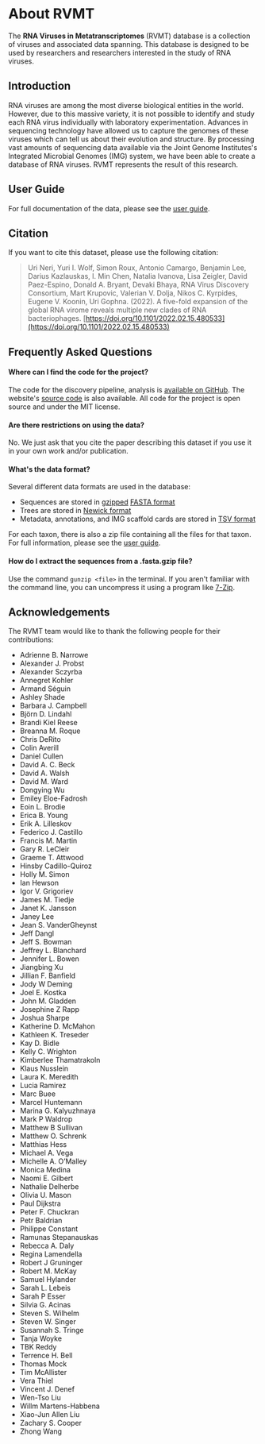 # About RVMT

The **RNA Viruses in Metatranscriptomes** (RVMT) database is a collection of viruses and associated data spanning.
This database is designed to be used by researchers and researchers interested in the study of RNA viruses.

## Introduction

RNA viruses are among the most diverse biological entities in the world.
However, due to this massive variety, it is not possible to identify and study each RNA virus individually with laboratory experimentation.
Advances in sequencing technology have allowed us to capture the genomes of these viruses which can tell us about their evolution and structure.
By processing vast amounts of sequencing data available via the Joint Genome Institutes's Integrated Microbial Genomes (IMG) system, we have been able to create a database of RNA viruses.
RVMT represents the result of this research.

## User Guide

For full documentation of the data, please see the [user guide](/user-guide).

## Citation

If you want to cite this dataset, please use the following citation:

> Uri Neri, Yuri I. Wolf, Simon Roux, Antonio Camargo, Benjamin Lee, Darius Kazlauskas, I. Min Chen, Natalia Ivanova, Lisa Zeigler, David Paez-Espino, Donald A. Bryant, Devaki Bhaya, RNA Virus Discovery Consortium, Mart Krupovic, Valerian V. Dolja, Nikos C. Kyrpides, Eugene V. Koonin, Uri Gophna. (2022). A five-fold expansion of the global RNA virome reveals multiple new clades of RNA bacteriophages. [https://doi.org/10.1101/2022.02.15.480533](https://doi.org/10.1101/2022.02.15.480533)

## Frequently Asked Questions

#### Where can I find the code for the project?

The code for the discovery pipeline, analysis is [available on GitHub](https://github.com/UriNeri/RVMT). The website's [source code](https://github.com/Benjamin-Lee/riboviria.org) is also available. All code for the project is open source and under the MIT license.

#### Are there restrictions on using the data?

No. We just ask that you cite the paper describing this dataset if you use it in your own work and/or publication.

#### What's the data format?

Several different data formats are used in the database:

- Sequences are stored in [gzipped](https://en.wikipedia.org/wiki/Gzip) [FASTA format](https://en.wikipedia.org/wiki/FASTA_format)
- Trees are stored in [Newick format](https://en.wikipedia.org/wiki/Newick_format)
- Metadata, annotations, and IMG scaffold cards are stored in [TSV format](https://en.wikipedia.org/wiki/Tab-separated_values)

For each taxon, there is also a zip file containing all the files for that taxon. For full information, please see the [user guide](/user-guide).

#### How do I extract the sequences from a .fasta.gzip file?

Use the command `gunzip <file>` in the terminal.
If you aren't familiar with the command line, you can uncompress it using a program like [7-Zip](https://www.7-zip.org/).

## Acknowledgements

The RVMT team would like to thank the following people for their contributions:

- Adrienne B. Narrowe
- Alexander J. Probst
- Alexander Sczyrba
- Annegret Kohler
- Armand Séguin
- Ashley Shade
- Barbara J. Campbell
- Björn D. Lindahl
- Brandi Kiel Reese
- Breanna M. Roque
- Chris DeRito
- Colin Averill
- Daniel Cullen
- David A. C. Beck
- David A. Walsh
- David M. Ward
- Dongying Wu
- Emiley Eloe-Fadrosh
- Eoin L. Brodie
- Erica B. Young
- Erik A. Lilleskov
- Federico J. Castillo
- Francis M. Martin
- Gary R. LeCleir
- Graeme T. Attwood
- Hinsby Cadillo-Quiroz
- Holly M. Simon
- Ian Hewson
- Igor V. Grigoriev
- James M. Tiedje
- Janet K. Jansson
- Janey Lee
- Jean S. VanderGheynst
- Jeff Dangl
- Jeff S. Bowman
- Jeffrey L. Blanchard
- Jennifer L. Bowen
- Jiangbing Xu
- Jillian F. Banfield
- Jody W Deming
- Joel E. Kostka
- John M. Gladden
- Josephine Z Rapp
- Joshua Sharpe
- Katherine D. McMahon
- Kathleen K. Treseder
- Kay D. Bidle
- Kelly C. Wrighton
- Kimberlee Thamatrakoln
- Klaus Nusslein
- Laura K. Meredith
- Lucia Ramirez
- Marc Buee
- Marcel Huntemann
- Marina G. Kalyuzhnaya
- Mark P Waldrop
- Matthew B Sullivan
- Matthew O. Schrenk
- Matthias Hess
- Michael A. Vega
- Michelle A. O’Malley
- Monica Medina
- Naomi E. Gilbert
- Nathalie Delherbe
- Olivia U. Mason
- Paul Dijkstra
- Peter F. Chuckran
- Petr Baldrian
- Philippe Constant
- Ramunas Stepanauskas
- Rebecca A. Daly
- Regina Lamendella
- Robert J Gruninger
- Robert M. McKay
- Samuel Hylander
- Sarah L. Lebeis
- Sarah P Esser
- Silvia G. Acinas
- Steven S. Wilhelm
- Steven W. Singer
- Susannah S. Tringe
- Tanja Woyke
- TBK Reddy
- Terrence H. Bell
- Thomas Mock
- Tim McAllister
- Vera Thiel
- Vincent J. Denef
- Wen-Tso Liu
- Willm Martens-Habbena
- Xiao-Jun Allen Liu
- Zachary S. Cooper
- Zhong Wang
